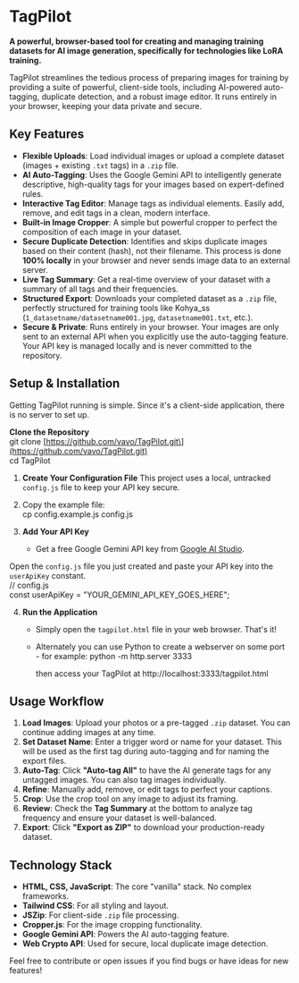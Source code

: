 # **TagPilot**

**A powerful, browser-based tool for creating and managing training datasets for AI image generation, specifically for technologies like LoRA training.**

TagPilot streamlines the tedious process of preparing images for training by providing a suite of powerful, client-side tools, including AI-powered auto-tagging, duplicate detection, and a robust image editor. It runs entirely in your browser, keeping your data private and secure.

## **Key Features**

* **Flexible Uploads**: Load individual images or upload a complete dataset (images \+ existing `.txt` tags) in a `.zip` file.  
* **AI Auto-Tagging**: Uses the Google Gemini API to intelligently generate descriptive, high-quality tags for your images based on expert-defined rules.  
* **Interactive Tag Editor**: Manage tags as individual elements. Easily add, remove, and edit tags in a clean, modern interface.  
* **Built-in Image Cropper**: A simple but powerful cropper to perfect the composition of each image in your dataset.  
* **Secure Duplicate Detection**: Identifies and skips duplicate images based on their content (hash), not their filename. This process is done **100% locally** in your browser and never sends image data to an external server.  
* **Live Tag Summary**: Get a real-time overview of your dataset with a summary of all tags and their frequencies.  
* **Structured Export**: Downloads your completed dataset as a `.zip` file, perfectly structured for training tools like Kohya\_ss (`1_datasetname/datasetname001.jpg`, `datasetname001.txt`, etc.).  
* **Secure & Private**: Runs entirely in your browser. Your images are only sent to an external API when you explicitly use the auto-tagging feature. Your API key is managed locally and is never committed to the repository.

## **Setup & Installation**

Getting TagPilot running is simple. Since it's a client-side application, there is no server to set up.

**Clone the Repository**  
git clone \[https://github.com/vavo/TagPilot.git\](https://github.com/vavo/TagPilot.git)  
cd TagPilot
   
1. **Create Your Configuration File** This project uses a local, untracked `config.js` file to keep your API key secure.
2. Copy the example file:  
cp config.example.js config.js
   
3. **Add Your API Key**  
   * Get a free Google Gemini API key from [Google AI Studio](https://aistudio.google.com/app/apikey).

Open the `config.js` file you just created and paste your API key into the `userApiKey` constant.  
// config.js  
const userApiKey \= "YOUR\_GEMINI\_API\_KEY\_GOES\_HERE";

4. **Run the Application**  
   * Simply open the `tagpilot.html` file in your web browser. That's it\!
   * Alternately you can use Python to create a webserver on some port - for example:
     python -m http.server 3333

     then access your TagPilot at http://localhost:3333/tagpilot.html

## **Usage Workflow**

1. **Load Images**: Upload your photos or a pre-tagged `.zip` dataset. You can continue adding images at any time.  
2. **Set Dataset Name**: Enter a trigger word or name for your dataset. This will be used as the first tag during auto-tagging and for naming the export files.  
3. **Auto-Tag**: Click **"Auto-tag All"** to have the AI generate tags for any untagged images. You can also tag images individually.  
4. **Refine**: Manually add, remove, or edit tags to perfect your captions.  
5. **Crop**: Use the crop tool on any image to adjust its framing.  
6. **Review**: Check the **Tag Summary** at the bottom to analyze tag frequency and ensure your dataset is well-balanced.  
7. **Export**: Click **"Export as ZIP"** to download your production-ready dataset.

## **Technology Stack**

* **HTML, CSS, JavaScript**: The core "vanilla" stack. No complex frameworks.  
* **Tailwind CSS**: For all styling and layout.  
* **JSZip**: For client-side `.zip` file processing.  
* **Cropper.js**: For the image cropping functionality.  
* **Google Gemini API**: Powers the AI auto-tagging feature.  
* **Web Crypto API**: Used for secure, local duplicate image detection.

Feel free to contribute or open issues if you find bugs or have ideas for new features\!

